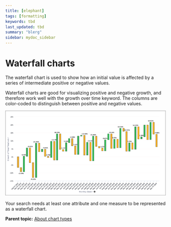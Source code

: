 ```yaml
---
title: [elephant]
tags: [formatting]
keywords: tbd
last_updated: tbd
summary: "blerg"
sidebar: mydoc_sidebar
---
```

# Waterfall charts

The waterfall chart is used to show how an initial value is affected by a series of intermediate positive or negative values.

Waterfall charts are good for visualizing positive and negative growth, and therefore work well with the growth over time keyword. The columns are color-coded to distinguish between positive and negative values.

 ![](../../../images/waterfall_chart_example.png "Waterfall chart example") 

Your search needs at least one attribute and one measure to be represented as a waterfall chart.

**Parent topic:** [About chart types](../../../pages/end_user_guide/end_user_search/about_chart_types.html)

